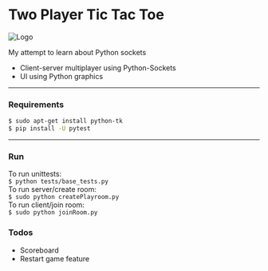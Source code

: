# Two Player Tic Tac Toe
![Logo](https://github.com/rpandya1990/Tic-Tac-Toe/blob/master/media/Snap.png)

My attempt to learn about Python sockets

  - Client-server multiplayer using Python-Sockets
  - UI using Python graphics
---
### Requirements
```sh
$ sudo apt-get install python-tk
$ pip install -U pytest
```
---
### Run
To run unittests:  
    ```
    $ python tests/base_tests.py
    ```  
To run server/create room:  
    ```
    $ sudo python createPlayroom.py
    ```  
To run client/join room:  
    ```
    $ sudo python joinRoom.py
    ```  

### Todos
 - Scoreboard
 - Restart game feature

